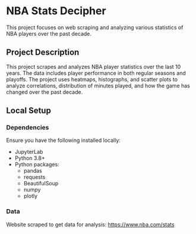 # NBA Stats Decipher
This project focuses on web scraping and analyzing various statistics of NBA players over the past decade.

## Project Description
This project scrapes and analyzes NBA player statistics over the last 10 years. The data includes player performance in both regular seasons and playoffs. The project uses heatmaps, histographs, and scatter plots to analyze correlations, distribution of minutes played, and how the game has changed over the past decade. 

## Local Setup 

### Dependencies
Ensure you have the following installed locally:
* JupyterLab
* Python 3.8+
* Python packages:
    * pandas
    * requests
    * BeautifulSoup
    * numpy
    * plotly

### Data
Website scraped to get data for analysis: https://www.nba.com/stats
